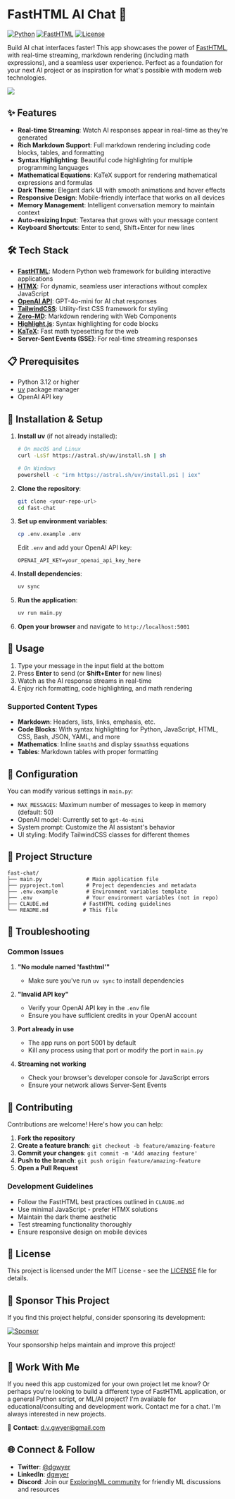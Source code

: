 # FastHTML AI Chat 🚀

[![Python](https://img.shields.io/badge/python-3.12+-blue.svg)](https://www.python.org/downloads/)
[![FastHTML](https://img.shields.io/badge/FastHTML-latest-green.svg)](https://www.fastht.ml/)
[![License](https://img.shields.io/badge/license-MIT-blue.svg)](LICENSE)

Build AI chat interfaces faster! This app showcases the power of [FastHTML](https://www.fastht.ml/), with real-time streaming, markdown rendering (including math expressions), and a seamless user experience. Perfect as a foundation for your next AI project or as inspiration for what's possible with modern web technologies.

<img src="images/image.png" style="max-width:800px;" />

## ✨ Features

- **Real-time Streaming**: Watch AI responses appear in real-time as they're generated
- **Rich Markdown Support**: Full markdown rendering including code blocks, tables, and formatting
- **Syntax Highlighting**: Beautiful code highlighting for multiple programming languages
- **Mathematical Equations**: KaTeX support for rendering mathematical expressions and formulas
- **Dark Theme**: Elegant dark UI with smooth animations and hover effects
- **Responsive Design**: Mobile-friendly interface that works on all devices
- **Memory Management**: Intelligent conversation memory to maintain context
- **Auto-resizing Input**: Textarea that grows with your message content
- **Keyboard Shortcuts**: Enter to send, Shift+Enter for new lines

## 🛠️ Tech Stack

- **[FastHTML](https://www.fastht.ml/)**: Modern Python web framework for building interactive applications
- **[HTMX](https://htmx.org/)**: For dynamic, seamless user interactions without complex JavaScript
- **[OpenAI API](https://openai.com/)**: GPT-4o-mini for AI chat responses
- **[TailwindCSS](https://tailwindcss.com/)**: Utility-first CSS framework for styling
- **[Zero-MD](https://zerodevx.github.io/zero-md/)**: Markdown rendering with Web Components
- **[Highlight.js](https://highlightjs.org/)**: Syntax highlighting for code blocks
- **[KaTeX](https://katex.org/)**: Fast math typesetting for the web
- **Server-Sent Events (SSE)**: For real-time streaming responses

## 📋 Prerequisites

- Python 3.12 or higher
- [uv](https://docs.astral.sh/uv/) package manager
- OpenAI API key

## 🚀 Installation & Setup

1. **Install uv** (if not already installed):
   ```bash
   # On macOS and Linux
   curl -LsSf https://astral.sh/uv/install.sh | sh
   
   # On Windows
   powershell -c "irm https://astral.sh/uv/install.ps1 | iex"
   ```

2. **Clone the repository**:
   ```bash
   git clone <your-repo-url>
   cd fast-chat
   ```

3. **Set up environment variables**:
   ```bash
   cp .env.example .env
   ```
   
   Edit `.env` and add your OpenAI API key:
   ```env
   OPENAI_API_KEY=your_openai_api_key_here
   ```

4. **Install dependencies**:
   ```bash
   uv sync
   ```

5. **Run the application**:
   ```bash
   uv run main.py
   ```

6. **Open your browser** and navigate to `http://localhost:5001`

## 🎯 Usage

1. Type your message in the input field at the bottom
2. Press **Enter** to send (or **Shift+Enter** for new lines)
3. Watch as the AI response streams in real-time
4. Enjoy rich formatting, code highlighting, and math rendering

### Supported Content Types

- **Markdown**: Headers, lists, links, emphasis, etc.
- **Code Blocks**: With syntax highlighting for Python, JavaScript, HTML, CSS, Bash, JSON, YAML, and more
- **Mathematics**: Inline `$math$` and display `$$math$$` equations
- **Tables**: Markdown tables with proper formatting

## 🔧 Configuration

You can modify various settings in `main.py`:

- `MAX_MESSAGES`: Maximum number of messages to keep in memory (default: 50)
- OpenAI model: Currently set to `gpt-4o-mini`
- System prompt: Customize the AI assistant's behavior
- UI styling: Modify TailwindCSS classes for different themes

## 📁 Project Structure

```
fast-chat/
├── main.py              # Main application file
├── pyproject.toml       # Project dependencies and metadata
├── .env.example         # Environment variables template
├── .env                 # Your environment variables (not in repo)
├── CLAUDE.md           # FastHTML coding guidelines
└── README.md           # This file
```

## 🐛 Troubleshooting

### Common Issues

1. **"No module named 'fasthtml'"**
   - Make sure you've run `uv sync` to install dependencies

2. **"Invalid API key"**
   - Verify your OpenAI API key in the `.env` file
   - Ensure you have sufficient credits in your OpenAI account

3. **Port already in use**
   - The app runs on port 5001 by default
   - Kill any process using that port or modify the port in `main.py`

4. **Streaming not working**
   - Check your browser's developer console for JavaScript errors
   - Ensure your network allows Server-Sent Events

## 🤝 Contributing

Contributions are welcome! Here's how you can help:

1. **Fork the repository**
2. **Create a feature branch**: `git checkout -b feature/amazing-feature`
3. **Commit your changes**: `git commit -m 'Add amazing feature'`
4. **Push to the branch**: `git push origin feature/amazing-feature`
5. **Open a Pull Request**

### Development Guidelines

- Follow the FastHTML best practices outlined in `CLAUDE.md`
- Use minimal JavaScript - prefer HTMX solutions
- Maintain the dark theme aesthetic
- Test streaming functionality thoroughly
- Ensure responsive design on mobile devices

## 📝 License

This project is licensed under the MIT License - see the [LICENSE](LICENSE) file for details.

## 💖 Sponsor This Project

If you find this project helpful, consider sponsoring its development:

[![Sponsor](https://img.shields.io/badge/sponsor-❤️-red.svg)](https://github.com/sponsors/ExploringML)

Your sponsorship helps maintain and improve this project!

## 💼 Work With Me

If you need this app customized for your own project let me know? Or perhaps you're looking to build a different type of FastHTML application, or a general Python script, or ML/AI project? I'm available for educational/consulting and development work. Contact me for a chat. I'm always interested in new projects.

📧 **Contact**: d.v.gwyer@gmail.com

## 🌐 Connect & Follow

- **Twitter**: [@dgwyer](https://x.com/dgwyer)
- **LinkedIn**: [dgwyer](https://www.linkedin.com/in/dgwyer/)
- **Discord**: Join our [ExploringML community](https://discord.gg/QnKFdwQa9p) for friendly ML discussions and resources
